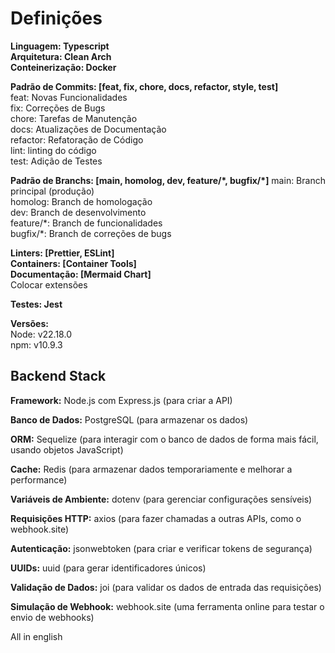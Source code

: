 # Definições

**Linguagem: Typescript**\
**Arquitetura: Clean Arch**\
**Conteinerização: Docker**

**Padrão de Commits: [feat, fix, chore, docs, refactor, style, test]**\
feat: Novas Funcionalidades\
fix: Correções de Bugs\
chore: Tarefas de Manutenção\
docs: Atualizações de Documentação\
refactor: Refatoração de Código\
lint: linting do código\
test: Adição de Testes

**Padrão de Branchs: [main, homolog, dev, feature/\*, bugfix/\*]**
main: Branch principal (produção)\
homolog: Branch de homologação\
dev: Branch de desenvolvimento\
feature/\*: Branch de funcionalidades\
bugfix/\*: Branch de correções de bugs

**Linters: [Prettier, ESLint]**\
**Containers: [Container Tools]**\
**Documentação: [Mermaid Chart]**\
Colocar extensões

**Testes: Jest**

**Versões:**\
Node: v22.18.0\
npm: v10.9.3

## Backend Stack

**Framework:** Node.js com Express.js (para criar a API)

**Banco de Dados:** PostgreSQL (para armazenar os dados)

**ORM:** Sequelize (para interagir com o banco de dados de forma mais fácil, usando objetos JavaScript)

**Cache:** Redis (para armazenar dados temporariamente e melhorar a performance)

**Variáveis de Ambiente:** dotenv (para gerenciar configurações sensíveis)

**Requisições HTTP:** axios (para fazer chamadas a outras APIs, como o webhook.site)

**Autenticação:** jsonwebtoken (para criar e verificar tokens de segurança)

**UUIDs:** uuid (para gerar identificadores únicos)

**Validação de Dados:** joi (para validar os dados de entrada das requisições)

**Simulação de Webhook:** webhook.site (uma ferramenta online para testar o envio de webhooks)

All in english
